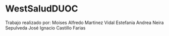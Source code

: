 # WestSaludDUOC
Trabajo realizado por:
Moises Alfredo Martinez Vidal
Estefania Andrea Neira Sepulveda
José Ignacio Castillo Farias
